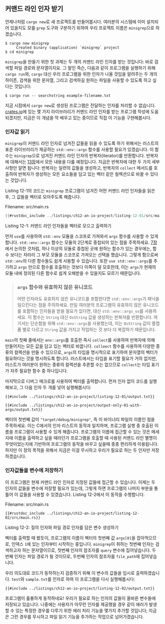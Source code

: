 ## 커맨드 라인 인자 받기

언제나처럼 `cargo new`로 새 프로젝트를 만들어봅시다. 여러분의 시스템에 이미
설치되어 있을지도 모를 `grep` 도구와 구분하기 위하여 우리 프로젝트 이름은
`minigrep`으로 하겠습니다.

```console
$ cargo new minigrep
     Created binary (application) `minigrep` project
$ cd minigrep
```

`minigrep`을 만들기 위한 첫 과제는 두 개의 커맨드 라인 인자를 받는 것입니다:
바로 검색할 파일 경로와 문자열이지요. 그 말인 즉슨, 다음과 같이 프로그램을 실행하기
위해 `cargo run`와, `cargo` 대신 우리 프로그램을 위한 인자가 나올 것임을 알려주는
두 개의 하이픈, 검색을 위한 문자열, 그리고 검색하길 원하는 파일을 사용할 수 있도록
하고 싶다는 것입니다:

```console
$ cargo run -- searchstring example-filename.txt
```

지금 시점에서 `cargo new`로 생성된 프로그램은 전달하는 인자를 처리할
수 없습니다. [crates.io](https://crates.io/)에 있는 몇 가지 라이브러리가
커맨드 라인 인자를 받는 프로그램 작성에 도움되겠지만, 지금은 이 개념을 막
배우고 있는 중이므로 직접 이 기능을 구현해봅시다.

### 인자값 읽기

`minigrep`이 커맨드 라인 인자로 넘겨진 값들을 읽을 수 있도록 하기 위해서는
러스트의 표준 라이브러리가 제공하는 `std::env::args` 함수를 사용할 필요가
있겠습니다. 이 함수는 `minigrep`으로 넘겨진 커맨드 라인 인자의 반복자(iterator)를
반환합니다. 반복자에 대해서는 [13장][ch13]<!-- ignore -->에서 모든 내용을 다룰
예정입니다. 지금은 반복자에 대한 두 가지 세부사항만 알면 됩니다: 반복자는
일련의 값들을 생성하고, 반복자의 `collect` 메서드를 호출하여 반복자가
생성하는 모든 요소들을 담고 있는 벡터 같은 컬렉션으로 바꿀 수 있다는
것입니다.

Listing 12-1의 코드는 `minigrep` 프로그램이 넘겨진 어떤 커맨드 라인 인자들을
읽은 후, 그 값들을 벡터로 모아주도록 해줍니다.

<span class="filename">Filename: src/main.rs</span>

```rust
{{#rustdoc_include ../listings/ch12-an-io-project/listing-12-01/src/main.rs}}
```

<span class="caption">Listing 12-1: 커맨드 라인 인자들을 벡터로 모으고
출력하기</span>

먼저 `use`를 사용하여 `std::env` 모듈을 스코프로 가져와서 `args`
함수를 사용할 수 있게 합니다. `std::env::args` 함수는 모듈의 2단계로
중첩되어 있는 점을 주목하세요. [7장][ch7-idiomatic-use]<!-- ignore -->에서
논의한 것처럼, 하나 이상의 모듈로 중첩된 곳에 원하는 함수가 있는 경우에는,
함수 보다는 차라리 그 부모 모듈을 스코프로 가져오는 선택을 했습니다.
그렇게 함으로써 `std::env`의 다른 함수들도 쉽게 사용할 수 있습니다.
또한 `use std::env::args`를 추가하고 `args` 만으로 함수를 호출하는
것보다 이쪽이 덜 모호한데, 이는 `args`가 현재의 모듈 내에 정의된 다른
함수로 쉽게 오해받을 수 있을지도 모르기 때문입니다.

> ### `args` 함수와 유효하지 않은 유니코드
>
> 어떤 인자라도 유효하지 않은 유니코드를 포함한다면 `std::env::args`가 패닉을 일으킨다는
> 점을 주의하세요. 만일 여러분의 프로그램이 유효하지 않은 유니코드를 포함하는 인자들을
> 받을 필요가 있다면, 대신 `std::env::args_os`를 사용하세요. 이 함수는 `String` 대신
> `OsString` 값을 생성하는 반복자를 반환합니다. 여기서는 단순함을 위해 `std::env::args`을
> 사용했는데, 이는 `OsString` 값이 플랩폼 별로 다르고 `String` 값을 가지고 작업하는
> 것 보다 더 복잡하기 때문입니다.

`main`의 첫째 줄에서는 `env::args`를 호출한 즉시 `collect`를
사용하여 반복자에 의해 만들어지는 모든 값을 담고 있는 벡터로 바꿉니다.
`colloect` 함수를 사용하여 다양한 종류의 컬렉션을 만들 수 있으므로,
`args`의 타입을 명시적으로 표기하여 문자열의 벡터가 필요하다는 것을
명시하도록 합니다. 러스트에서는 타입을 표기할 필요가 거의 없지만,
러스트가 여러분이 원하는 종류의 컬렉션을 추론할 수는 없으므로
`collect`는 타입 표기가 자주 필요한 함수 중 하나입니다.

마지막으로 디버그 매크로를 사용하여 벡터를 출력합니다. 먼저 인자 없이 코드를
실행해보고, 그 다음 인자 두 개를 넣어 실행해봅시다:

```console
{{#include ../listings/ch12-an-io-project/listing-12-01/output.txt}}
```

```console
{{#include ../listings/ch12-an-io-project/output-only-01-with-args/output.txt}}
```

벡터의 첫번째 값이 `"target/debug/minigrep"`, 즉 이 바이너리 파일의
이름인 점을 주목하세요. 이는 C에서의 인자 리스트의 동작과 일치하며,
프로그램 실행 중 호출된 이름을 프로그램이 사용할 수 있게 해줍니다.
프로그램의 이름에 접근할 수 있는 것은 메세지에 이름을 출력하고 싶을 때라던가
프로그램을 호출할 때 사용된 커맨드 라인 별명이 무엇이었는지에 기반하여
프로그램의 동작을 바꾸고 싶을때 종종 편리하게 이용됩니다. 하지만 이 장의 목적을
위해서 지금은 이걸 무시하고 우리가 필요로 하는 두 인자만 저장하겠습니다.

### 인자값들을 변수에 저장하기

이 프로그램은 현재 커맨드 라인 인자로 지정된 값들에 접근할 수 있습니다.
이제는 두 인자의 값들을 변수에 저장할 필요가 있는데, 그렇게 하면 프로그램의
나머지 부분을 통틀어 이 값들을 사용할 수 있겠습니다. Listing 12-2에서
이 동작을 수행합니다.

<span class="filename">Filename: src/main.rs</span>

```rust,should_panic,noplayground
{{#rustdoc_include ../listings/ch12-an-io-project/listing-12-02/src/main.rs}}
```

<span class="caption">Listing 12-2: 질의 인자와 파일 경로 인자를 담은
변수 생성하기</span>

벡터를 출력할 때 봤듯이, 프로그램의 이름이 벡터의 첫번째 값 `args[0]`을
잡아먹으므로, 인덱스 `1`에 있는 인자부터 시작하는 중입니다.
`minigrep`이 취하는 첫번째 인자는 검색하고자 하는 문자열이므로,
첫번째 인자의 참조자를 `query` 변수에 집어넣습니다. 두번째 인자는
파일 경로가 될 것이므로, 두번째 인자의 참조자를 `file_path`에
집어넣습니다.

우리 의도대로 코드가 동작하는지 검증하기 위해 이 변수의 값들을 임시로
출력하겠습니다. `test`와 `sample.txt`를 인자로 하여 이 프로그램을
다시 실행해봅시다:

```console
{{#include ../listings/ch12-an-io-project/listing-12-02/output.txt}}
```

프로그램이 훌륭하게 동작하네요! 우리가 필요로 하는 인자의 값들이 올바른 변수들에
저장되고 있습니다. 나중에는 사용자가 아무런 인자를 제공했을 경우 같이 에러가
발생할 수 있는 특정한 경우를 다루기 위한 에러 처리 기능을 몇가지 추가할
것입니다; 지금은 그런 경우를 무시하고 파일 읽기 기능을 추가하는 작업으로
넘어가겠습니다.

[ch13]: ch13-00-functional-features.html
[ch7-idiomatic-use]: ch07-04-bringing-paths-into-scope-with-the-use-keyword.html#creating-idiomatic-use-paths
